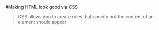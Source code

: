 #Making HTML look good via CSS  
>CSS allows you to create rules that specify hot the content of an element should appear
 



